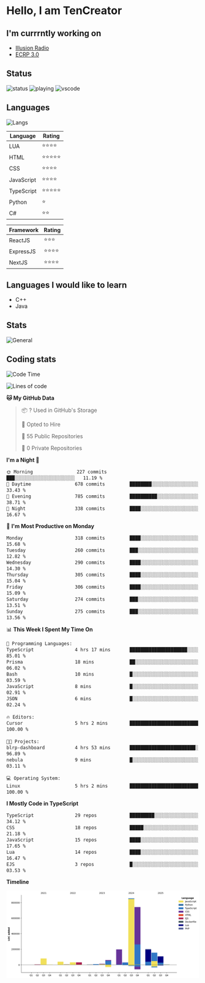 # Hello, I am TenCreator

## I'm currrntly working on
- [Illusion Radio](https://illusionradio.co.uk/)
- [ECRP 3.0](http://github.com/Emerald-Coast-Roleplay/)

## Status
![status](https://api.statusbadges.me/badge/status/518334475038359555?simple=true&style=for-the-badge)
![playing](https://api.statusbadges.me/badge/playing/518334475038359555?style=for-the-badge)
![vscode](https://api.statusbadges.me/badge/vscode/518334475038359555?style=for-the-badge)

## Languages
![Langs](https://github-readme-stats.vercel.app/api/top-langs/?username=tencreator&layout=compact&theme=radical)


|Language|Rating|
|--------|------|
|LUA|⭐️⭐️⭐️⭐️|
|HTML|⭐️⭐️⭐️⭐️⭐️|
|CSS|⭐️⭐️⭐️⭐️|
|JavaScript|⭐️⭐️⭐️⭐️|
|TypeScript|⭐️⭐️⭐️⭐️⭐️|
|Python|⭐️|
|C#|⭐️⭐️ |

|Framework|Rating|
|--------|------|
|ReactJS|⭐️⭐️⭐|
|ExpressJS|⭐️⭐️⭐️⭐️|
|NextJS|⭐️⭐️⭐⭐️|

## Languages I would like to learn
- C++
- Java

## Stats
![General](https://github-readme-stats.vercel.app/api?username=tencreator&show_icons=true&theme=radical)

## Coding stats

<!--START_SECTION:waka-->
![Code Time](http://img.shields.io/badge/Code%20Time-456%20hrs%2029%20mins-blue)

![Lines of code](https://img.shields.io/badge/From%20Hello%20World%20I%27ve%20Written-2.0%20million%20lines%20of%20code-blue)

**🐱 My GitHub Data** 

> 📦 ? Used in GitHub's Storage 
 > 
> 💼 Opted to Hire
 > 
> 📜 55 Public Repositories 
 > 
> 🔑 0 Private Repositories 
 > 
**I'm a Night 🦉** 

```text
🌞 Morning                227 commits         ███░░░░░░░░░░░░░░░░░░░░░░   11.19 % 
🌆 Daytime                678 commits         ████████░░░░░░░░░░░░░░░░░   33.43 % 
🌃 Evening                785 commits         ██████████░░░░░░░░░░░░░░░   38.71 % 
🌙 Night                  338 commits         ████░░░░░░░░░░░░░░░░░░░░░   16.67 % 
```
📅 **I'm Most Productive on Monday** 

```text
Monday                   318 commits         ████░░░░░░░░░░░░░░░░░░░░░   15.68 % 
Tuesday                  260 commits         ███░░░░░░░░░░░░░░░░░░░░░░   12.82 % 
Wednesday                290 commits         ████░░░░░░░░░░░░░░░░░░░░░   14.30 % 
Thursday                 305 commits         ████░░░░░░░░░░░░░░░░░░░░░   15.04 % 
Friday                   306 commits         ████░░░░░░░░░░░░░░░░░░░░░   15.09 % 
Saturday                 274 commits         ███░░░░░░░░░░░░░░░░░░░░░░   13.51 % 
Sunday                   275 commits         ███░░░░░░░░░░░░░░░░░░░░░░   13.56 % 
```


📊 **This Week I Spent My Time On** 

```text
💬 Programming Languages: 
TypeScript               4 hrs 17 mins       █████████████████████░░░░   85.01 % 
Prisma                   18 mins             ██░░░░░░░░░░░░░░░░░░░░░░░   06.02 % 
Bash                     10 mins             █░░░░░░░░░░░░░░░░░░░░░░░░   03.59 % 
JavaScript               8 mins              █░░░░░░░░░░░░░░░░░░░░░░░░   02.91 % 
JSON                     6 mins              █░░░░░░░░░░░░░░░░░░░░░░░░   02.24 % 

🔥 Editors: 
Cursor                   5 hrs 2 mins        █████████████████████████   100.00 % 

🐱‍💻 Projects: 
blrp-dashboard           4 hrs 53 mins       ████████████████████████░   96.89 % 
nebula                   9 mins              █░░░░░░░░░░░░░░░░░░░░░░░░   03.11 % 

💻 Operating System: 
Linux                    5 hrs 2 mins        █████████████████████████   100.00 % 
```

**I Mostly Code in TypeScript** 

```text
TypeScript               29 repos            █████████░░░░░░░░░░░░░░░░   34.12 % 
CSS                      18 repos            █████░░░░░░░░░░░░░░░░░░░░   21.18 % 
JavaScript               15 repos            ████░░░░░░░░░░░░░░░░░░░░░   17.65 % 
Lua                      14 repos            ████░░░░░░░░░░░░░░░░░░░░░   16.47 % 
EJS                      3 repos             █░░░░░░░░░░░░░░░░░░░░░░░░   03.53 % 
```



**Timeline**

![Lines of Code chart](https://raw.githubusercontent.com/tencreator/tencreator/main/assets/bar_graph.png)


<!--END_SECTION:waka-->
